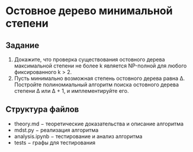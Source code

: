 # Остовное дерево минимальной степени

## Задание
1. Докажите, что проверка существования остовного дерева максимальной степени не более k является NP-полной для любого фиксированного k > 2. 
2. Пусть минимально возможная степень остовного дерева равна ∆. Постройте полиномиальный алгоритм поиска остовного дерева степени ∆ или ∆ + 1, и имплементируйте его.

## Структура файлов
+ theory.md $-$ теоретические доказательства и описание алгоритма
+ mdst.py $-$ реализация алгоритма
+ analysis.ipynb $-$ тестирование и анализ алгоритма
+ tests $-$ графы для тестирования

